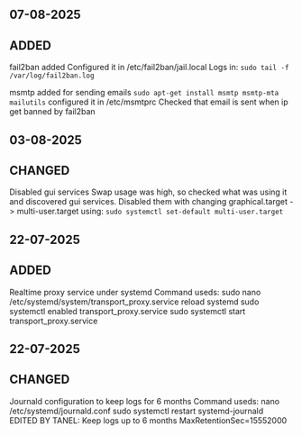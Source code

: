 ## 07-08-2025

## ADDED

fail2ban added
Configured it in /etc/fail2ban/jail.local
Logs in: `sudo tail -f /var/log/fail2ban.log`

msmtp added for sending emails
`sudo apt-get install msmtp msmtp-mta mailutils`
configured it in /etc/msmtprc
Checked that email is sent when ip get banned by fail2ban

## 03-08-2025

## CHANGED

Disabled gui services
Swap usage was high, so checked what was using it and discovered gui services.
Disabled them with changing graphical.target -> multi-user.target
using: `sudo systemctl set-default multi-user.target`

## 22-07-2025

## ADDED

Realtime proxy service under systemd
Command useds:
sudo nano /etc/systemd/system/transport_proxy.service
reload systemd
sudo systemctl enabled transport_proxy.service
sudo systemctl start transport_proxy.service

## 22-07-2025

## CHANGED

Journald configuration to keep logs for 6 months
Command useds:
nano /etc/systemd/journald.conf
sudo systemctl restart systemd-journald
EDITED BY TANEL: Keep logs up to 6 months
MaxRetentionSec=15552000
